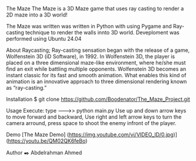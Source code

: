 The Maze
The Maze is a 3D Maze game that uses ray casting to render a 2D maze into a 3D world!

The Maze was written was written in Python with using Pygame and Ray-casting technique to render the walls innto 3D world. Deveploment was performed using Ubuntu 24.04

About Raycasting;
Ray-casting sensation began with the release of a game, Wolfenstein 3D (iD Software), in 1992. In Wolfenstein 3D, the player is placed on a three dimensional maze-like environment, where he/she must find an exit while battling multiple opponents. Wolfenstein 3D becomes an instant classic for its fast and smooth animation. What enables this kind of animation is an innovative approach to three dimensional rendering known as “ray-casting.”

Installation
$ git clone https://github.com/Boodenator/The_Maze_Project.git

Usage
Execute: type --->> python main.py
Use up and down arrow keys to move forward and backward,
Use right and left arrow keys to turn the camera arround,
press space to shoot the enemy infront of the player.

Demo
[The Maze Demo]
(https://img.youtube.com/vi/VIDEO_ID/0.jpg)](https://youtu.be/QM02QK6feBo)

Author ✒️
Abdelrahman Ahmed



